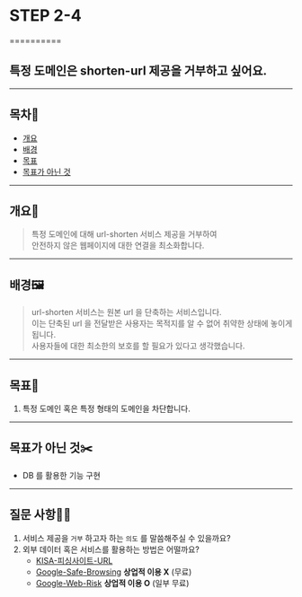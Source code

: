 # STEP 2-4
==========

특정 도메인은 shorten-url 제공을 거부하고 싶어요.
-------------

***

## 목차🧭

- [개요](#개요)
- [배경](#배경)
- [목표](#목표)
- [목표가 아닌 것](#목표가-아닌-것)
***

## 개요📜

>특정 도메인에 대해 url-shorten 서비스 제공을 거부하여  
>안전하지 않은 웹페이지에 대한 연결을 최소화합니다.

***   

## 배경🖼️

>url-shorten 서비스는 원본 url 을 단축하는 서비스입니다.  
>이는 단축된 url 을 전달받은 사용자는 목적지를 알 수 없어 취약한 상태에 놓이게 됩니다.  
>사용자들에 대한 최소한의 보호를 할 필요가 있다고 생각했습니다.
***

## 목표📌

1. 특정 도메인 혹은 특정 형태의 도메인을 차단합니다.
***

## 목표가 아닌 것✂️

- DB 를 활용한 기능 구현
***

## 질문 사항🧑‍💻
1. 서비스 제공을 `거부` 하고자 하는 `의도` 를 말씀해주실 수 있을까요?
2. 외부 데이터 혹은 서비스를 활용하는 방법은 어떨까요?
   - [KISA-피싱사이트-URL](https://www.data.go.kr/data/15109780/fileData.do)
   - [Google-Safe-Browsing](https://developers.google.com/safe-browsing?hl=ko) **상업적 이용 X** (무료)
   - [Google-Web-Risk](https://cloud.google.com/web-risk/docs?hl=ko) **상업적 이용 O** (일부 무료)